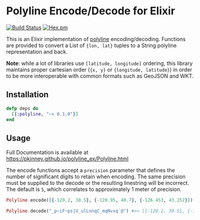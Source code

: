# Polyline Encode/Decode for Elixir

[![Build Status](https://travis-ci.org/pkinney/polyline_ex.svg?branch=master)](https://travis-ci.org/pkinney/polyline_ex)
[![Hex.pm](https://img.shields.io/hexpm/v/polyline.svg)](https://hex.pm/packages/polyline)

This is an Elixir implementation of [polyline](https://developers.google.com/maps/documentation/utilities/polylinealgorithm)
encoding/decoding.  Functions are provided to convert a List of `{lon, lat}`
tuples to a String polyline representation and back.

**Note**: while a lot of libraries use `[latitude, longitude]` ordering, this
library maintains proper cartesian order (`{x, y}` or `{longitude, latitude}`)
in order to be more interoperable with common formats such as GeoJSON and WKT.


## Installation

```elixir
defp deps do
  [{:polyline, "~> 0.1.0"}]
end
```

## Usage

Full Documentation is available at https://pkinney.github.io/polyline_ex/Polyline.html

The encode functions accept a `precision` parameter that defines the
number of significant digits to retain when encoding.  The same precision
must be supplied to the decode or the resulting linestring will be incorrect.
The default is `5`, which correlates to approximately 1 meter of precision.

```elixir
Polyline.encode([{-120.2, 38.5}, {-120.95, 40.7}, {-126.453, 43.252}]) #+> "_p~iF~ps|U_ulLnnqC_mqNvxq`@"

Polyline.decode("_p~iF~ps|U_ulLnnqC_mqNvxq`@") #=> [{-120.2, 38.5}, {-120.95, 40.7}, {-126.453, 43.252}]
```

